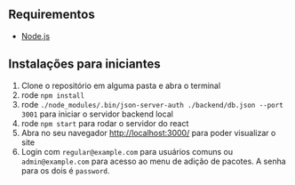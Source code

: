 ## Requirementos

* [Node.js](http://nodejs.org/)

## Instalações para iniciantes

1. Clone o repositório em alguma pasta e abra o terminal
2. rode `npm install`
3. rode `./node_modules/.bin/json-server-auth ./backend/db.json --port 3001` para iniciar o servidor backend local
4. rode `npm start` para rodar o servidor do react 
5. Abra no seu navegador [http://localhost:3000/](http://localhost:3000/) para poder visualizar o site
6. Login com `regular@example.com` para usuários comuns ou `admin@example.com` para acesso ao menu de adição de pacotes. A senha para os dois é `password`.



